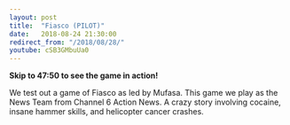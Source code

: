 ```yaml
---
layout: post
title:  "Fiasco (PILOT)"
date:   2018-08-24 21:30:00
redirect_from: "/2018/08/28/"
youtube: cSB3GMbuUa0
---
```


**Skip to 47:50 to see the game in action!**

We test out a game of Fiasco as led by Mufasa. This game we play as the News Team from Channel 6 Action News. A crazy story involving cocaine, insane hammer skills, and helicopter cancer crashes.
